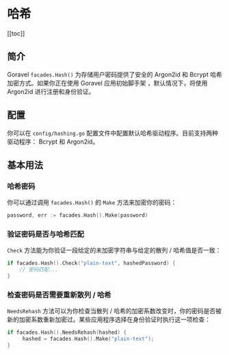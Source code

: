 # 哈希

[[toc]]

## 简介

Goravel `facades.Hash()` 为存储用户密码提供了安全的 Argon2id 和 Bcrypt 哈希加密方式。如果你正在使用 Goravel 应用初始脚手架 ，默认情况下，将使用 Argon2id 进行注册和身份验证。

## 配置

你可以在 `config/hashing.go` 配置文件中配置默认哈希驱动程序。目前支持两种驱动程序： Bcrypt 和 Argon2id。

## 基本用法

### 哈希密码

你可以通过调用 `facades.Hash()` 的 `Make` 方法来加密你的密码：

```go
password, err := facades.Hash().Make(password)
```

### 验证密码是否与哈希匹配

`Check` 方法能为你验证一段给定的未加密字符串与给定的散列 / 哈希值是否一致：

```go
if facades.Hash().Check("plain-text", hashedPassword) {
    // 密码匹配...
}
```

### 检查密码是否需要重新散列 / 哈希

`NeedsRehash` 方法可以为你检查当散列 / 哈希的加密系数改变时，你的密码是否被新的加密系数重新加密过。某些应用程序选择在身份验证时执行这一项检查：

```go
if facades.Hash().NeedsRehash(hashed) {
     hashed = facades.Hash().Make("plain-text");
}
```

<CommentService/>